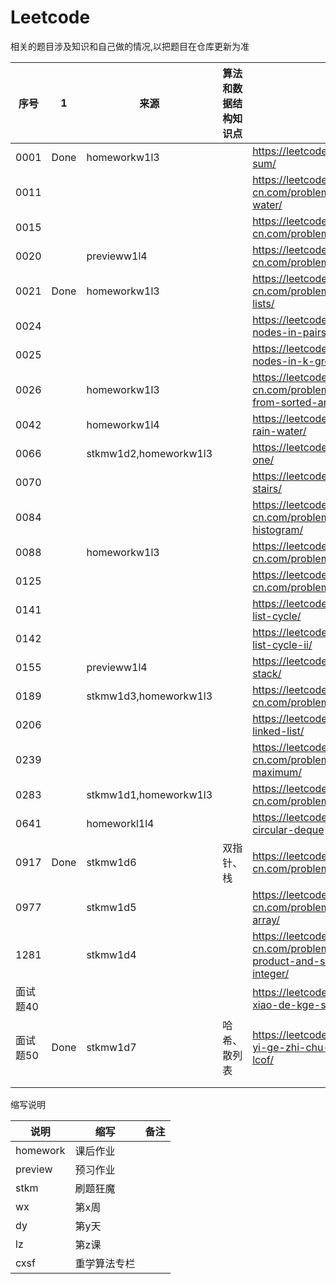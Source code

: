 # Leetcode 

相关的题目涉及知识和自己做的情况,以把题目在仓库更新为准

|序号|1|来源|算法和数据结构知识点|链接|其他知识点|备注|2|3|4|5|
|---|---|---|---|---|---|---|---|---|---|---|
|0001|Done|homeworkw1l3||https://leetcode-cn.com/problems/two-sum/|
|0011||||https://leetcode-cn.com/problems/container-with-most-water/|||
|0015||||https://leetcode-cn.com/problems/3sum/|||
|0020||previeww1l4||https://leetcode-cn.com/problems/valid-parentheses/|||
|0021|Done|homeworkw1l3||https://leetcode-cn.com/problems/merge-two-sorted-lists/|||
|0024||||https://leetcode.com/problems/swap-nodes-in-pairs/|||
|0025||||https://leetcode.com/problems/reverse-nodes-in-k-group/|||
|0026||homeworkw1l3||https://leetcode-cn.com/problems/remove-duplicates-from-sorted-array/|||
|0042||homeworkw1l4||https://leetcode.com/problems/trapping-rain-water/|||
|0066||stkmw1d2,homeworkw1l3||https://leetcode-cn.com/problems/plus-one/|||
|0070||||https://leetcode.com/problems/climbing-stairs/|||
|0084||||https://leetcode-cn.com/problems/largest-rectangle-in-histogram/|||
|0088||homeworkw1l3||https://leetcode-cn.com/problems/merge-sorted-array/|||
|0125||||https://leetcode-cn.com/problems/valid-palindrome/|||
|0141||||https://leetcode.com/problems/linked-list-cycle/|||
|0142||||https://leetcode.com/problems/linked-list-cycle-ii/|||
|0155||previeww1l4||https://leetcode-cn.com/problems/min-stack/|||
|0189||stkmw1d3,homeworkw1l3||https://leetcode-cn.com/problems/rotate-array/|||
|0206||||https://leetcode.com/problems/reverse-linked-list/|||
|0239||||https://leetcode-cn.com/problems/sliding-window-maximum/|||
|0283||stkmw1d1,homeworkw1l3||https://leetcode-cn.com/problems/move-zeroes/|||
|0641||homeworkl1l4||https://leetcode.com/problems/design-circular-deque|||
|0917|Done|stkmw1d6|双指针、栈|https://leetcode-cn.com/problems/reverse-only-letters/|||
|0977||stkmw1d5||https://leetcode-cn.com/problems/squares-of-a-sorted-array/||||
|1281||stkmw1d4||https://leetcode-cn.com/problems/subtract-the-product-and-sum-of-digits-of-an-integer/|||
|面试题40||||https://leetcode-cn.com/problems/zui-xiao-de-kge-shu-lcof/|||
|面试题50|Done|stkmw1d7|哈希、散列表|https://leetcode-cn.com/problems/di-yi-ge-zhi-chu-xian-yi-ci-de-zi-fu-lcof/|||
||||||||
||||||||

缩写说明

|说明|缩写|备注|
|---|---|---|
|homework|课后作业|
|preview|预习作业|
|stkm|刷题狂魔|
|wx|第x周|
|dy|第y天|
|lz|第z课|
|cxsf|重学算法专栏|
